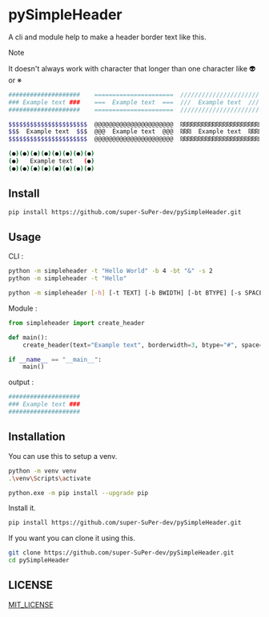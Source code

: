 # pySimpleHeader

A cli and module help to make a header border text like this.

> [!NOTE]
> It doesn't always work with character that longer than one character like 👽 or ※

```bash
####################    ======================  //////////////////////
### Example text ###    ===  Example text  ===  ///  Example text  ///
####################    ======================  //////////////////////

$$$$$$$$$$$$$$$$$$$$$$  @@@@@@@@@@@@@@@@@@@@@@  ₪₪₪₪₪₪₪₪₪₪₪₪₪₪₪₪₪₪₪₪₪₪
$$$  Example text  $$$  @@@  Example text  @@@  ₪₪₪  Example text  ₪₪₪
$$$$$$$$$$$$$$$$$$$$$$  @@@@@@@@@@@@@@@@@@@@@@  ₪₪₪₪₪₪₪₪₪₪₪₪₪₪₪₪₪₪₪₪₪₪

(●)(●)(●)(●)(●)(●)(●)(●)
(●)   Example text   (●)
(●)(●)(●)(●)(●)(●)(●)(●)

```

## Install
```bash
pip install https://github.com/super-SuPer-dev/pySimpleHeader.git
```

## Usage
CLI :
```bash
python -m simpleheader -t "Hello World" -b 4 -bt "&" -s 2
python -m simpleheader -t "Hello"
```
```bash
python -m simpleheader [-h] [-t TEXT] [-b BWIDTH] [-bt BTYPE] [-s SPACE]
```

Module :
```python
from simpleheader import create_header

def main():
    create_header(text="Example text", borderwidth=3, btype="#", space=1)

if __name__ == "__main__":
    main()
```
output :
```bash
####################
### Example text ###
####################
```

## Installation
You can use this to setup a venv.
```bash
python -m venv venv
.\venv\Scripts\activate
```

```bash
python.exe -m pip install --upgrade pip
```

Install it.
```bash
pip install https://github.com/super-SuPer-dev/pySimpleHeader.git
```

If you want you can clone it using this.
```bash
git clone https://github.com/super-SuPer-dev/pySimpleHeader.git
cd pySimpleHeader
```

## LICENSE
[MIT_LICENSE](./LICENSE)
